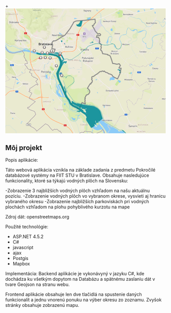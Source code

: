 +![Preview](/2016-11-25.png)

## Môj projekt
Popis aplikácie:

Táto webová aplikácia vznikla na základe zadania z predmetu Pokročilé databázové systémy na FIIT STU v Bratislave.
Obsahuje nasledujúce funkcionality, ktoré sa týkajú vodných plôch na Slovensku:

-Zobrazenie 3 najbližších vodných plôch vzhľadom na našu aktuálnu pozíciu.
-Zobrazenie vodných plôch vo vybranom okrese, vysvieti aj hranicu vybraného okresu
-Zobrazenie najbližších parkoviskách pri vodných plochách vzhľadom na plohu pohyblivého kurzotu na mape

Zdroj dát:
openstreetmaps.org

Použité technológie:

- ASP.NET 4.5.2
- C#
- javascript
- ajax
- Postgis
- Mapbox

Implementácia:
Backend aplikácie je vykonávyný v jazyku C#, kde dochádza ku všetkým dopytom na Databázu a spätnému zaslaniu dát v tvare Geojson na stranu webu.

Frontend aplikácie obsahuje len dve tlačidlá na spustenie daných funkcionalít a jednu vnorenú ponuku na výber okresu zo zoznamu. Zvyšok stránky
obsahuje zobrazenú mapu.
